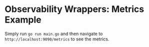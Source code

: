 # Observability Wrappers: Metrics Example

Simply run `go run main.go` and then navigate to `http://localhost:9090/metrics` to see the metrics.
